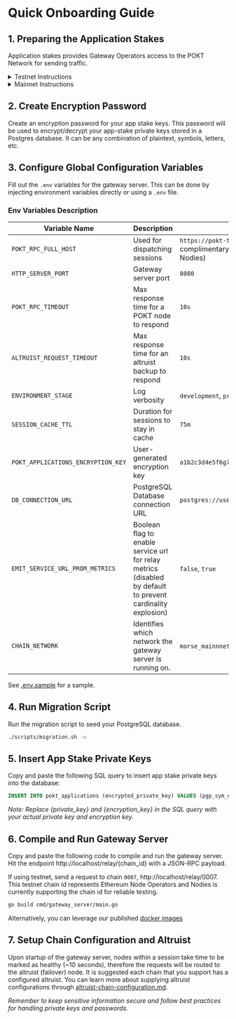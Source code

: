 # Quick Onboarding Guide

## 1. Preparing the Application Stakes
Application stakes provides Gateway Operators access to the POKT Network for sending traffic.
<details>
<summary>Testnet Instructions</summary>
<ol>
    <li>Generate 5 accounts (wallets) through the <a href="https://wallet.testnet.pokt.network">testnet wallet URL</a></li>
    <li>Distribute POKT to all the wallets generated through the <a href="https://faucet.pokt.network/">testnet faucet</a></li>
    <li>Stake each account into the network as an application stake with the chain id `0007` (a test chain that represents ETH Network). 
    <li>You can use the <a href="https://github.com/baaspoolsllc/pokt-stake-apps-script">application stake script</a> to simplify the process if you don't have access to the Pocket Core Executable or not familiar with the CLI commands.</li>
</ol>
<hr>
Staking application stakes too complicated for you? No worries, we prestaked some shared applications stakes into POKT Testnet to help you get onboarded quicker. 

**Please do not submit stake transactions to avoid disruption for other gateway operator testers as the applications are already staked on your behalf in the correct chain**. All applications are staked into chain 0007 with 10M POKT.

Testnet Application Private Keys:
<ul>
<li>1d06f04dcf5199a7f93f625d4fa507c2e0aca2f94fa3ebc2022c5e589406a9133d7ec4fef2ef676b340ce1df6ec5d0264ce1f40fae7fe9e07c415fa06fc1ffd6</li>
<li>2d0f9aab4396662db2a27d3388a1602e8081a49cb159471fdf4ef8aad4f9d120a1183ac69c10bf7f5df942b687b50a206fb1c54c66687c04c7710daed5f1e7a3</li>
<li>1e33f2948223e6655d4e10f462ad48203e18e81865098f4c15153ba4027f2fa4822fbcb6a0f485b9c61d1e84e976cb75214edc3e388b733e3ca4d5b80671cb4f</li>
<li>0bcdf221fb73f54a4acf4e61008a80c62ad155500846d99fd9cd190b46a9cf22157e1212fad906ac98bbf5a6b6ae50910ebd83e3fe789d3e4bd7f711abcd4ed1</li>
<li>20bf258e9e9632a9c627bfd328be87e0ecd6f14eeb7c7dc2382048c3063d3c08ec25b1aad594814f2a046cd2e89579992ecbba0951fec2d0f4b6ef1ba16fa8b9</li>
</ul>

</details>

<details>
<summary>Mainnet Instructions</summary>
Application stakes in Morse are permissioned, therefore you must receive application stakes through the Pocket Network Foundation. If you are an authorized gateway operator, the Foundation will assist you in receiving the application stakes private keys.
</details>


## 2. Create Encryption Password
Create an encryption password for your app stake keys. This password will be used to encrypt/decrypt your app-stake private keys stored in a Postgres database. It can be any combination of plaintext, symbols, letters, etc.

## 3. Configure Global Configuration Variables
Fill out the `.env` variables for the gateway server. This can be done by injecting environment variables directly or using a `.env` file.

### Env Variables Description
| Variable Name                      | Description                                                                                                 | Example Value                                                                                     |
|------------------------------------|-------------------------------------------------------------------------------------------------------------|---------------------------------------------------------------------------------------------------|
| `POKT_RPC_FULL_HOST`               | Used for dispatching sessions                                                                               | `https://pokt-testnet-rpc.nodies.org` (a complimentary testnet dispatcher URL provided by Nodies) |
| `HTTP_SERVER_PORT`                 | Gateway server port                                                                                         | `8080`                                                                                            |
| `POKT_RPC_TIMEOUT`                 | Max response time for a POKT node to respond                                                                | `10s`                                                                                             |
| `ALTRUIST_REQUEST_TIMEOUT`         | Max response time for an altruist backup to respond                                                         | `10s`                                                                                             |
| `ENVIRONMENT_STAGE`                | Log verbosity                                                                                               | `development`, `production`                                                                       |
| `SESSION_CACHE_TTL`                | Duration for sessions to stay in cache                                                                      | `75m`                                                                                             |
| `POKT_APPLICATIONS_ENCRYPTION_KEY` | User-generated encryption key                                                                               | `a1b2c3d4e5f6g7h8i9j0k1l2m3n4o5p6`                                                                |
| `DB_CONNECTION_URL`                | PostgreSQL Database connection URL                                                                          | `postgres://user:password@localhost:5432/postgres`                                                |
| `EMIT_SERVICE_URL_PROM_METRICS`    | Boolean flag to enable service url for relay metrics (disabled by default to prevent cardinality explosion) | `false`, `true`                                                                                   |
| `CHAIN_NETWORK`                    | Identifies which network the gateway server is running on.                                                  | `morse_mainnnet`, `morse_testnet`                                                                 |
See [.env.sample](..%2F.env.sample) for a sample.

## 4. Run Migration Script
Run the migration script to seed your PostgreSQL database.
```sh
./scripts/migration.sh -u
```

## 5. Insert App Stake Private Keys
Copy and paste the following SQL query to insert app stake private keys into the database:
```sql
INSERT INTO pokt_applications (encrypted_private_key) VALUES (pgp_sym_encrypt('{private_key}', '{encryption_key}'));
```
_Note: Replace {private_key} and {encryption_key} in the SQL query with your actual private key and encryption key._

## 6. Compile and Run Gateway Server
Copy and paste the following code to compile and run the gateway server. Hit the endpoint http://localhost/relay/{chain_id} with a JSON-RPC payload.

If using testnet, send a request to chain `0007`, http://localhost/relay/0007. This testnet chain id represents Ethereum Node Operators and Nodies is currently supporting the chain id for reliable testing.

```sh
go build cmd/gateway_server/main.go
```

Alternatively, you can leverage our published [docker images](https://github.com/pokt-network/gateway-server/pkgs/container/pocket-gateway-server)

## 7. Setup Chain Configuration and Altruist
Upon startup of the gateway server, nodes within a session take time to be marked as healthy (~10 seconds), therefore the requests will be routed to the altruist (failover) node. It is suggested each chain that you support has a configured altruist. You can learn more about supplying altruist configurations through [altruist-chain-configuration.md](altruist-chain-configuration.md).

_Remember to keep sensitive information secure and follow best practices for handling private keys and passwords._
